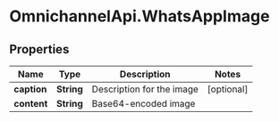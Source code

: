 # OmnichannelApi.WhatsAppImage

## Properties
Name | Type | Description | Notes
------------ | ------------- | ------------- | -------------
**caption** | **String** | Description for the image | [optional] 
**content** | **String** | Base64-encoded image | 


